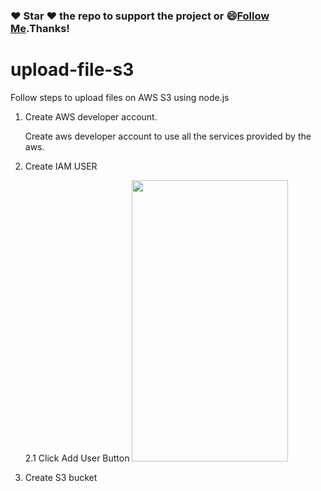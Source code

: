 
### :heart: Star :heart: the repo to support the project or :smile:[Follow Me](https://github.com/harsh6768).Thanks!

# upload-file-s3

Follow steps to upload files on AWS S3 using node.js

1. Create AWS developer account.
   
   Create aws developer account to use all the services provided by the aws.
   
2. Create IAM USER
   
   2.1 Click Add User Button 
   <img src="https://github.com/octivia/E-commerce/blob/master/Upload_Image/Screenshot_20190113-153759.png" alt="" 
width="250" height="450" >
3. Create S3 bucket
